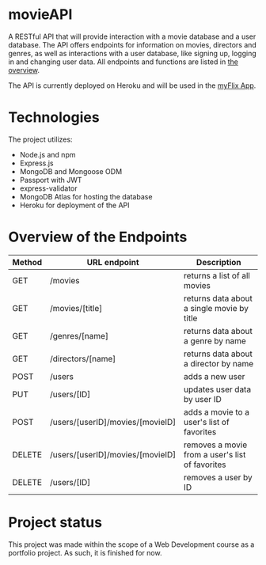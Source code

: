 # movieAPI

A RESTful API that will provide interaction with a movie database and a user database. The API offers endpoints for information on movies, directors and genres, as well as interactions with a user database, like signing up, logging in and changing user data. All endpoints and functions are listed in [the overview](#Overview-of-the-Endpoints).

The API is currently deployed on Heroku and will be used in the [myFlix App](https://github.com/KatGaertner/myFlix).

# Technologies

The project utilizes:
- Node.js and npm
- Express.js
- MongoDB and Mongoose ODM
- Passport with JWT
- express-validator
- MongoDB Atlas for hosting the database
- Heroku for deployment of the API

# Overview of the Endpoints

| Method   | URL endpoint                         | Description                                     |
|----------|--------------------------------------|-------------------------------------------------|
|  GET     | /movies                              | returns a list of all movies                    |
|  GET     | /movies/\[title\]                    | returns data about a single movie by title      |
|  GET     | /genres/\[name\]                     | returns data about a genre by name              |
|  GET     | /directors/\[name\]                  | returns data about a director by name           |
|  POST    | /users                               | adds a new user                                 |
|  PUT     | /users/\[ID\]                        | updates user data by user ID                    |
|  POST    | /users/\[userID\]/movies/\[movieID\] | adds a movie to a user's list of favorites      |
|  DELETE  | /users/\[userID\]/movies/\[movieID\] | removes a movie from a user's list of favorites |
|  DELETE  | /users/\[ID\]                        | removes a user by ID                            |

# Project status

This project was made within the scope of a Web Development course as a portfolio project. As such, it is finished for now.